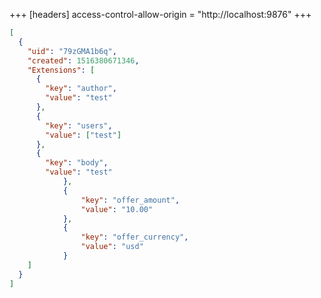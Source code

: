 +++
[headers]
access-control-allow-origin = "http://localhost:9876"
+++

```json
[
  {
    "uid": "79zGMA1b6q",
    "created": 1516380671346,
    "Extensions": [
      {
        "key": "author",
        "value": "test"
      },
      {
        "key": "users",
        "value": ["test"]
      },
      {
        "key": "body",
        "value": "test"
			},
			{
				"key": "offer_amount",
				"value": "10.00"
			},
			{
				"key": "offer_currency",
				"value": "usd"
			}
    ]
  }
]
```
